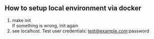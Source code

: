 ## How to setup local environment via docker
1. make init  
If something is wrong, init again
2. see localhost. Test user credentials: test@example.com:password

